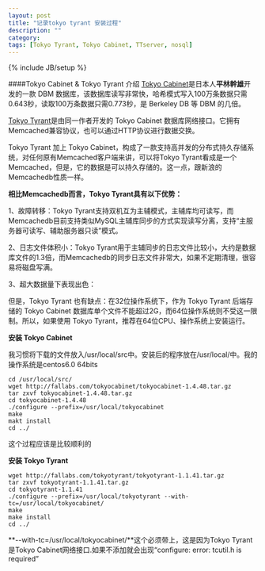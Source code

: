 ```yaml
---
layout: post
title: "记录tokyo tyrant 安装过程"
description: ""
category: 
tags: [Tokyo Tyrant, Tokyo Cabinet, TTserver, nosql]
---
```

{% include JB/setup %}

####Tokyo Cabinet & Tokyo Tyrant 介绍
[Tokyo Cabinet](http://fallabs.com/tokyocabinet/)是日本人**平林幹雄**开发的一款 DBM 数据库，该数据库读写非常快，哈希模式写入100万条数据只需0.643秒，读取100万条数据只需0.773秒，是 Berkeley DB 等 DBM 的几倍。

[Tokyo Tyrant](http://fallabs.com/tokyotyrant/)是由同一作者开发的 Tokyo Cabinet 数据库网络接口。它拥有Memcached兼容协议，也可以通过HTTP协议进行数据交换。

Tokyo Tyrant 加上 Tokyo Cabinet，构成了一款支持高并发的分布式持久存储系统，对任何原有Memcached客户端来讲，可以将Tokyo Tyrant看成是一个Memcached，但是，它的数据是可以持久存储的。这一点，跟新浪的Memcachedb性质一样。

**相比Memcachedb而言，Tokyo Tyrant具有以下优势：**

1、故障转移：Tokyo Tyrant支持双机互为主辅模式，主辅库均可读写，而Memcachedb目前支持类似MySQL主辅库同步的方式实现读写分离，支持“主服务器可读写、辅助服务器只读”模式。

2、日志文件体积小：Tokyo Tyrant用于主辅同步的日志文件比较小，大约是数据库文件的1.3倍，而Memcachedb的同步日志文件非常大，如果不定期清理，很容易将磁盘写满。

3、超大数据量下表现出色：

但是，Tokyo Tyrant 也有缺点：在32位操作系统下，作为 Tokyo Tyrant 后端存储的 Tokyo Cabinet 数据库单个文件不能超过2G，而64位操作系统则不受这一限制。所以，如果使用 Tokyo Tyrant，推荐在64位CPU、操作系统上安装运行。

**安装 Tokyo Cabinet**

我习惯将下载的文件放入/usr/local/src中。安装后的程序放在/usr/local/中。我的操作系统是centos6.0 64bits

    cd /usr/local/src/
    wget http://fallabs.com/tokyocabinet/tokyocabinet-1.4.48.tar.gz
    tar zxvf tokyocabinet-1.4.48.tar.gz
    cd tokyocabinet-1.4.48
    ./configure --prefix=/usr/local/tokyocabinet
    make
    makt install
    cd ../

这个过程应该是比较顺利的

**安装 Tokyo Tyrant**

    wget http://fallabs.com/tokyotyrant/tokyotyrant-1.1.41.tar.gz
    tar zxvf tokyotyrant-1.1.41.tar.gz
    cd tokyotyrant-1.1.41
    ./configure --prefix=/usr/local/tokyotyrant --with-tc=/usr/local/tokyocabinet/
    make
    make install
    cd ../

**--with-tc=/usr/local/tokyocabinet/**这个必须带上，这是因为Tokyo Tyrant是Tokyo Cabinet网络接口.如果不添加就会出现“configure: error: tcutil.h is required”